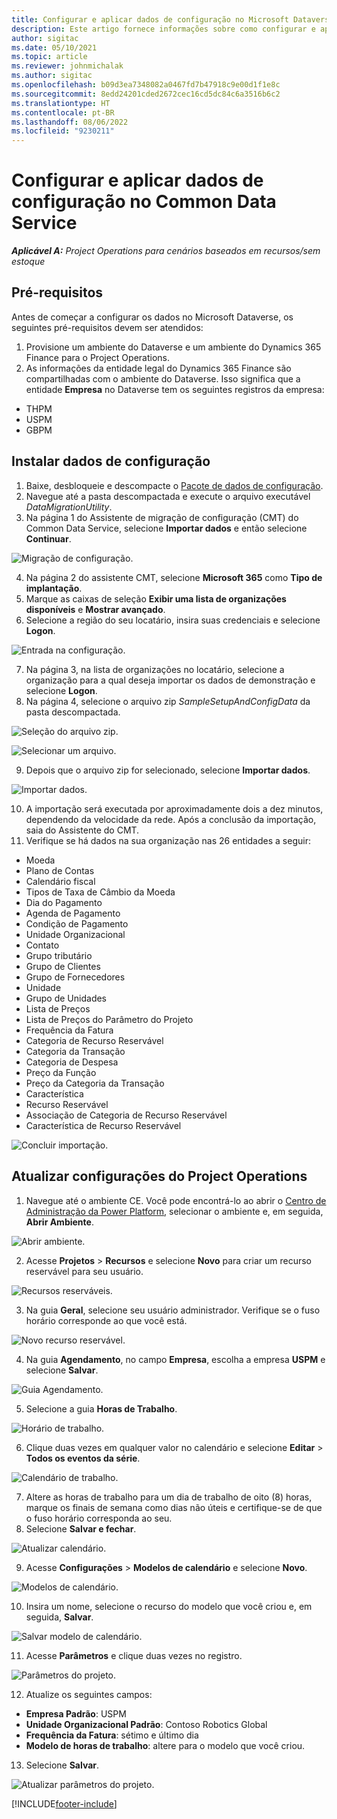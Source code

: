```yaml
---
title: Configurar e aplicar dados de configuração no Microsoft Dataverse
description: Este artigo fornece informações sobre como configurar e aplicar dados de configuração no Project Operations.
author: sigitac
ms.date: 05/10/2021
ms.topic: article
ms.reviewer: johnmichalak
ms.author: sigitac
ms.openlocfilehash: b09d3ea7348082a0467fd7b47918c9e00d1f1e8c
ms.sourcegitcommit: 8edd24201cded2672cec16cd5dc84c6a3516b6c2
ms.translationtype: HT
ms.contentlocale: pt-BR
ms.lasthandoff: 08/06/2022
ms.locfileid: "9230211"
---
```

# <a name="set-up-and-apply-configuration-data-in-the-common-data-service"></a>Configurar e aplicar dados de configuração no Common Data Service 

_**Aplicável A:** Project Operations para cenários baseados em recursos/sem estoque_



## <a name="prerequisites"></a>Pré-requisitos

Antes de começar a configurar os dados no Microsoft Dataverse, os seguintes pré-requisitos devem ser atendidos:

1.  Provisione um ambiente do Dataverse e um ambiente do Dynamics 365 Finance para o Project Operations.
2.  As informações da entidade legal do Dynamics 365 Finance são compartilhadas com o ambiente do Dataverse. Isso significa que a entidade **Empresa** no Dataverse tem os seguintes registros da empresa:
  - THPM
  - USPM
  - GBPM

## <a name="install-setup-and-configuration-data"></a>Instalar dados de configuração

1. Baixe, desbloqueie e descompacte o [Pacote de dados de configuração](https://download.microsoft.com/download/e/2/d/e2da6c98-d5dd-450c-aabe-fd6bf2ba374b/ProjOpsSampleSetupData-%20Integrated%20Latest.zip).
2. Navegue até a pasta descompactada e execute o arquivo executável *DataMigrationUtility*.
3. Na página 1 do Assistente de migração de configuração (CMT) do Common Data Service, selecione **Importar dados** e então selecione **Continuar**.

![Migração de configuração.](./media/1ConfigurationMigration.png)

4. Na página 2 do assistente CMT, selecione **Microsoft 365** como **Tipo de implantação**.
5. Marque as caixas de seleção **Exibir uma lista de organizações disponíveis** e **Mostrar avançado**.
6. Selecione a região do seu locatário, insira suas credenciais e selecione **Logon**.

![Entrada na configuração.](./media/2ConfigurationSignin.png)

7. Na página 3, na lista de organizações no locatário, selecione a organização para a qual deseja importar os dados de demonstração e selecione **Logon**.
8. Na página 4, selecione o arquivo zip *SampleSetupAndConfigData* da pasta descompactada.

![Seleção do arquivo zip.](./media/3ZipFile.png)

![Selecionar um arquivo.](./media/4SelectAFile.png)

9. Depois que o arquivo zip for selecionado, selecione **Importar dados**.

![Importar dados.](./media/5ImportData.png)

10. A importação será executada por aproximadamente dois a dez minutos, dependendo da velocidade da rede. Após a conclusão da importação, saia do Assistente do CMT. 
11. Verifique se há dados na sua organização nas 26 entidades a seguir:

  - Moeda
  - Plano de Contas
  - Calendário fiscal
  - Tipos de Taxa de Câmbio da Moeda
  - Dia do Pagamento
  - Agenda de Pagamento
  - Condição de Pagamento
  - Unidade Organizacional
  - Contato
  - Grupo tributário
  - Grupo de Clientes
  - Grupo de Fornecedores
  - Unidade
  - Grupo de Unidades
  - Lista de Preços
  - Lista de Preços do Parâmetro do Projeto
  - Frequência da Fatura
  - Categoria de Recurso Reservável
  - Categoria da Transação
  - Categoria de Despesa
  - Preço da Função
  - Preço da Categoria da Transação
  - Característica
  - Recurso Reservável
  - Associação de Categoria de Recurso Reservável
  - Característica de Recurso Reservável

![Concluir importação.](./media/6CompleteImport.png)

## <a name="update-project-operations-configurations"></a>Atualizar configurações do Project Operations

1. Navegue até o ambiente CE. Você pode encontrá-lo ao abrir o [Centro de Administração da Power Platform](https://admin.powerplatform.microsoft.com/environments), selecionar o ambiente e, em seguida, **Abrir Ambiente**. 

![Abrir ambiente.](./media/7OpenEnvironment.png)

2. Acesse **Projetos** > **Recursos** e selecione **Novo** para criar um recurso reservável para seu usuário.

![Recursos reserváveis.](./media/8BookableResources.png)

3. Na guia **Geral**, selecione seu usuário administrador. Verifique se o fuso horário corresponde ao que você está. 

![Novo recurso reservável.](./media/9NewBookableResource.png)

4. Na guia **Agendamento**, no campo **Empresa**, escolha a empresa **USPM** e selecione **Salvar**. 

![Guia Agendamento.](./media/10SchedulingTab.png)

5. Selecione a guia **Horas de Trabalho**.  

![Horário de trabalho.](./media/11WorkHours.png)

6. Clique duas vezes em qualquer valor no calendário e selecione **Editar** > **Todos os eventos da série**. 

![Calendário de trabalho.](./media/12WorkCalendar.png)

7. Altere as horas de trabalho para um dia de trabalho de oito (8) horas, marque os finais de semana como dias não úteis e certifique-se de que o fuso horário corresponda ao seu. 
8. Selecione **Salvar e fechar**.

![Atualizar calendário.](./media/13UpdateCalendar.png)

9. Acesse **Configurações** > **Modelos de calendário** e selecione **Novo**.
 
 ![Modelos de calendário.](./media/14CalendarTemplates.png)
 
 10. Insira um nome, selecione o recurso do modelo que você criou e, em seguida, **Salvar**. 
 
 ![Salvar modelo de calendário.](./media/15SaveCalendarTemplate.png)
 
 11. Acesse **Parâmetros** e clique duas vezes no registro. 
 
 ![Parâmetros do projeto.](./media/16ProjectParameters.png)
 
12. Atualize os seguintes campos:

 - **Empresa Padrão**: USPM
 - **Unidade Organizacional Padrão**: Contoso Robotics Global
 - **Frequência da Fatura**: sétimo e último dia
 - **Modelo de horas de trabalho**: altere para o modelo que você criou.

13. Selecione **Salvar**. 

![Atualizar parâmetros do projeto.](./media/17UpdatedProjectParameters.png)


[!INCLUDE[footer-include](../includes/footer-banner.md)]
